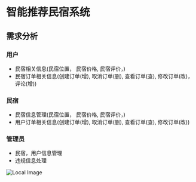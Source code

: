 # 智能推荐民宿系统  

## 需求分析

### 用户  

- 民宿相关信息(民宿位置， 民宿价格, 民宿评价，)
- 民宿订单相关信息(创建订单(增), 取消订单(删), 查看订单(查), 修改订单(改)， 评论(增))

### 民宿

- 民宿信息管理(民宿位置， 民宿价格, 民宿评价，)
- 用户订单相关信息(创建订单(增), 取消订单(删), 查看订单(查), 修改订单(改))

### 管理员

- 民宿，用户信息管理
- 违规信息处理

![Local Image](../img/first.jpg)
